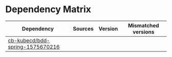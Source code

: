 # Dependency Matrix

Dependency | Sources | Version | Mismatched versions
---------- | ------- | ------- | -------------------
[cb-kubecd/bdd-spring-1575670216](https://github.com/cb-kubecd/bdd-spring-1575670216.git) |  | []() | 
